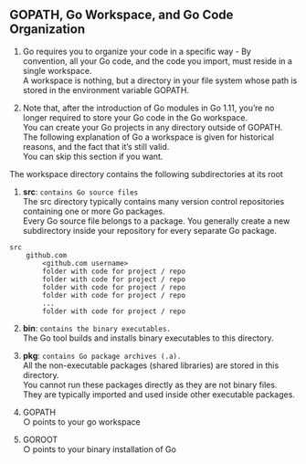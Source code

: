 ## GOPATH, Go Workspace, and Go Code Organization  
1. Go requires you to organize your code in a specific way -
By convention, all your Go code, and the code you import, must reside in a single workspace.     
A workspace is nothing, but a directory in your file system whose path is stored in the environment variable GOPATH.  
   
1.  Note that, after the introduction of Go modules in Go 1.11, you’re no longer required to store your Go code in the Go workspace.   
You can create your Go projects in any directory outside of GOPATH.    
The following explanation of Go a workspace is given for historical reasons, and the fact that it’s still valid.    
You can skip this section if you want.   

The workspace directory contains the following subdirectories at its root   
1. **src**: `contains Go source files`  
   The src directory typically contains many version control repositories containing one or more Go packages.      
   Every Go source file belongs to a package. You generally create a new subdirectory inside your repository for every separate Go package.   
   
```example 
src
    github.com
        <github.com username>
        folder with code for project / repo 
        folder with code for project / repo 
        folder with code for project / repo  
        folder with code for project / repo  
        ...  
        folder with code for project / repo  
```  
2. **bin**: `contains the binary executables.`  
    The Go tool builds and installs binary executables to this directory.  
   
3. **pkg**: `contains Go package archives (.a).`   
   All the non-executable packages (shared libraries) are stored in this directory.   
   You cannot run these packages directly as they are not binary files.    
   They are typically imported and used inside other executable packages.  

1. GOPATH   
   ○ points to your go workspace  
1. GOROOT  
   ○ points to your binary installation of Go   